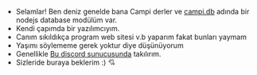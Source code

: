 
  - Selamlar! Ben deniz genelde bana Campi derler ve [campi.db](https://npmjs.com/campi.db) adında bir nodejs database modülüm var.
  - Kendi çapımda bir yazılımcıyım.
  - Canım sıkıldıkça program web sitesi v.b yaparım fakat bunları yaymam
  - Yaşımı söylememe gerek yoktur diye düşünüyorum
  - Genellikle [Bu discord sunucusunda](https://discord.gg/chiru) takılırım.
  - Sizleride buraya beklerim :)
    💘

